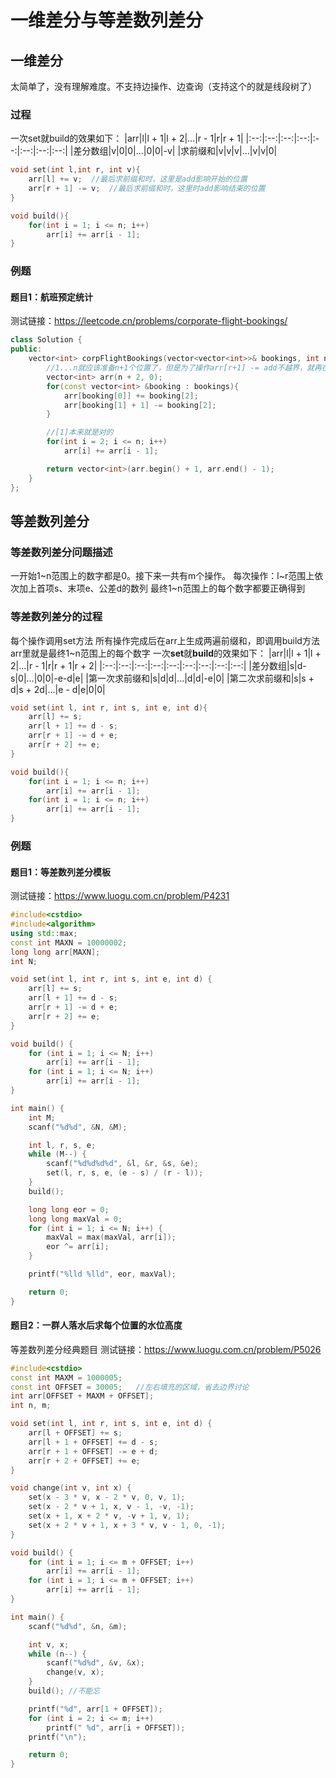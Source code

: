 # 一维差分与等差数列差分

## 一维差分

太简单了，没有理解难度。不支持边操作、边查询（支持这个的就是线段树了）

### 过程
一次set就build的效果如下：
|arr|l|l + 1|l + 2|...|r - 1|r|r + 1|
|:--:|:--:|:--:|:--:|:--:|:--:|:--:|:--:|
|差分数组|v|0|0|...|0|0|-v|
|求前缀和|v|v|v|...|v|v|0|
```c++
void set(int l,int r, int v){
    arr[l] += v;  //最后求前缀和时，这里是add影响开始的位置
    arr[r + 1] -= v;  //最后求前缀和时，这里时add影响结束的位置
}

void build(){
    for(int i = 1; i <= n; i++)
        arr[i] += arr[i - 1];
}
```

### 例题
#### 题目1：航班预定统计
测试链接：https://leetcode.cn/problems/corporate-flight-bookings/
```c++
class Solution {
public:
    vector<int> corpFlightBookings(vector<vector<int>>& bookings, int n) {
        //1...n就应该准备n+1个位置了，但是为了操作arr[r+1] -= add不越界，就再在结尾加了个位置
        vector<int> arr(n + 2, 0); 
        for(const vector<int> &booking : bookings){
            arr[booking[0]] += booking[2];
            arr[booking[1] + 1] -= booking[2];
        }

        //[1]本来就是对的
        for(int i = 2; i <= n; i++)
            arr[i] += arr[i - 1];

        return vector<int>(arr.begin() + 1, arr.end() - 1);
    }
};
```

## 等差数列差分

### 等差数列差分问题描述
一开始1~n范围上的数字都是0。接下来一共有m个操作。
每次操作：l~r范围上依次加上首项s、末项e、公差d的数列
最终1~n范围上的每个数字都要正确得到

### 等差数列差分的过程
每个操作调用set方法
所有操作完成后在arr上生成两遍前缀和，即调用build方法
arr里就是最终1~n范围上的每个数字
一次**set**就**build**的效果如下：
|arr|l|l + 1|l + 2|...|r - 1|r|r + 1|r + 2|
|:--:|:--:|:--:|:--:|:--:|:--:|:--:|:--:|:--:|
|差分数组|s|d-s|0|...|0|0|-e-d|e|
|第一次求前缀和|s|d|d|...|d|d|-e|0|
|第二次求前缀和|s|s + d|s + 2d|...|e - d|e|0|0|
```c++
void set(int l, int r, int s, int e, int d){
    arr[l] += s;
    arr[l + 1] += d - s;
    arr[r + 1] -= d + e;
    arr[r + 2] += e;
}

void build(){
    for(int i = 1; i <= n; i++)
        arr[i] += arr[i - 1];
    for(int i = 1; i <= n; i++)
        arr[i] += arr[i - 1];
}
``` 

### 例题

#### 题目1：等差数列差分模板
测试链接：https://www.luogu.com.cn/problem/P4231
```c++
#include<cstdio>
#include<algorithm>
using std::max;
const int MAXN = 10000002;
long long arr[MAXN];
int N;

void set(int l, int r, int s, int e, int d) {
    arr[l] += s;
    arr[l + 1] += d - s;
    arr[r + 1] -= d + e;
    arr[r + 2] += e;
}

void build() {
    for (int i = 1; i <= N; i++)
        arr[i] += arr[i - 1];
    for (int i = 1; i <= N; i++)
        arr[i] += arr[i - 1];
}

int main() {
    int M;
    scanf("%d%d", &N, &M);

    int l, r, s, e;
    while (M--) {
        scanf("%d%d%d%d", &l, &r, &s, &e);
        set(l, r, s, e, (e - s) / (r - l));
    }
    build();

    long long eor = 0;
    long long maxVal = 0;
    for (int i = 1; i <= N; i++) {
        maxVal = max(maxVal, arr[i]);
        eor ^= arr[i];
    }

    printf("%lld %lld", eor, maxVal);

    return 0;
}
```

#### 题目2：一群人落水后求每个位置的水位高度
等差数列差分经典题目
测试链接：https://www.luogu.com.cn/problem/P5026
```c++
#include<cstdio>
const int MAXM = 1000005;
const int OFFSET = 30005;	//左右填充的区域，省去边界讨论
int arr[OFFSET + MAXM + OFFSET];
int n, m;

void set(int l, int r, int s, int e, int d) {
	arr[l + OFFSET] += s;
	arr[l + 1 + OFFSET] += d - s;
	arr[r + 1 + OFFSET] -= e + d;
	arr[r + 2 + OFFSET] += e;
}

void change(int v, int x) {
	set(x - 3 * v, x - 2 * v, 0, v, 1);
	set(x - 2 * v + 1, x, v - 1, -v, -1);
	set(x + 1, x + 2 * v, -v + 1, v, 1);
	set(x + 2 * v + 1, x + 3 * v, v - 1, 0, -1);
}

void build() {
	for (int i = 1; i <= m + OFFSET; i++)
		arr[i] += arr[i - 1];
	for (int i = 1; i <= m + OFFSET; i++)
		arr[i] += arr[i - 1];
}

int main() {
	scanf("%d%d", &n, &m);

	int v, x;
	while (n--) {
		scanf("%d%d", &v, &x);
		change(v, x);
	}
	build(); //不能忘

	printf("%d", arr[1 + OFFSET]);
	for (int i = 2; i <= m; i++)
		printf(" %d", arr[i + OFFSET]);
	printf("\n");

	return 0;
}
```